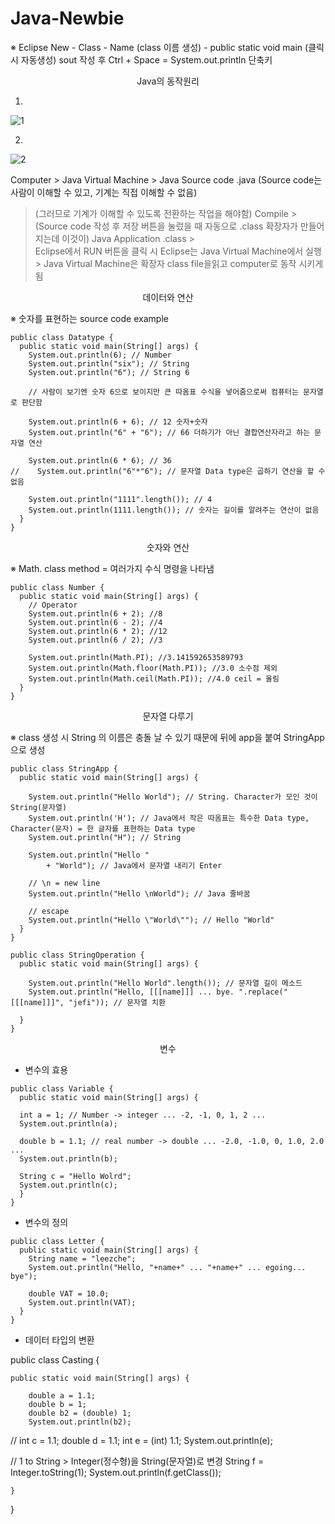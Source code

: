 # Java-Newbie

※  Eclipse
New - Class - Name (class 이름 생성) - public static void main (클릭 시 자동생성)
sout 작성 후  Ctrl + Space = System.out.println 단축키


<p align="center"> Java의 동작원리 </p>

1.
![1](https://user-images.githubusercontent.com/91706338/141711934-566ccd70-c833-400f-9b68-c309671fd689.PNG)

2.
![2](https://user-images.githubusercontent.com/91706338/141711941-9574f1ce-b50c-496a-85e4-b90a1900754c.PNG)


Computer > Java Virtual Machine  >  Java Source code .java (Source code는 사람이 이해할 수 있고, 기계는 직접 이해할 수 없음)  
>  (그러므로 기계가 이해할 수 있도록 전환하는 작업을 해야함)  Compile >  
(Source code 작성 후 저장 버튼을 눌렀을 때 자동으로 .class 확장자가 만들어지는데 이것이) Java Application .class   >  
Eclipse에서 RUN 버튼을 클릭 시 Eclipse는 Java Virtual Machine에서 실행 >  Java Virtual Machine은 확장자 class file을읽고 computer로 동작 시키게 됨

<p align="center"> 데이터와 연산 </p>

※  숫자를 표현하는 source code example

```
public class Datatype {
  public static void main(String[] args) {
    System.out.println(6); // Number
    System.out.println("six"); // String
    System.out.println("6"); // String 6

    // 사람이 보기엔 숫자 6으로 보이지만 큰 따옴표 수식을 넣어줌으로써 컴퓨터는 문자열로 판단함

    System.out.println(6 + 6); // 12 숫자+숫자
    System.out.println("6" + "6"); // 66 더하기가 아닌 결합연산자라고 하는 문자열 연산

    System.out.println(6 * 6); // 36
//    System.out.println("6"*"6"); // 문자열 Data type은 곱하기 연산을 할 수 없음

    System.out.println("1111".length()); // 4
    System.out.println(1111.length()); // 숫자는 길이를 알려주는 연산이 없음
  }
}
```

<p align="center"> 숫자와 연산 </p>

※  Math. class method = 여러가지 수식 명령을 나타냄

```
public class Number {
  public static void main(String[] args) {
    // Operator
    System.out.println(6 + 2); //8
    System.out.println(6 - 2); //4
    System.out.println(6 * 2); //12
    System.out.println(6 / 2); //3
    
    System.out.println(Math.PI); //3.141592653589793
    System.out.println(Math.floor(Math.PI)); //3.0 소수점 제외
    System.out.println(Math.ceil(Math.PI)); //4.0 ceil = 올림
  }
}
```

<p align="center"> 문자열 다루기 </p>

※  class 생성 시 String 의 이름은 충돌 날 수 있기 때문에 뒤에 app을 붙여 StringApp으로 생성

```
public class StringApp {
  public static void main(String[] args) {
  
    System.out.println("Hello World"); // String. Character가 모인 것이 String(문자열)
    System.out.println('H'); // Java에서 작은 따옴표는 특수한 Data type, Character(문자) = 한 글자를 표현하는 Data type 
    System.out.println("H"); // String
    
    System.out.println("Hello "
        + "World"); // Java에서 문자열 내리기 Enter
    
    // \n = new line
    System.out.println("Hello \nWorld"); // Java 줄바꿈
    
    // escape 
    System.out.println("Hello \"World\""); // Hello "World"
  }
}
```

```
public class StringOperation {
  public static void main(String[] args) {
    
    System.out.println("Hello World".length()); // 문자열 길이 메소드
    System.out.println("Hello, [[[name]]] ... bye. ".replace("[[[name]]]", "jefi")); // 문자열 치환
    
  }
}
```
<p align="center"> 변수 </p>

- 변수의 효용
```
public class Variable {
  public static void main(String[] args) {
  
  int a = 1; // Number -> integer ... -2, -1, 0, 1, 2 ...
  System.out.println(a);
  
  double b = 1.1; // real number -> double ... -2.0, -1.0, 0, 1.0, 2.0 ...
  System.out.println(b);
  
  String c = "Hello Wolrd";
  System.out.println(c);
  }
}
```

- 변수의 정의
```
public class Letter {
  public static void main(String[] args) {
    String name = "leezche";
    System.out.println("Hello, "+name+" ... "+name+" ... egoing... bye");
    
    double VAT = 10.0;
    System.out.println(VAT);
  }
}
```

- 데이터 타입의 변환

public class Casting {

	public static void main(String[] args) {
	
		double a = 1.1;
		double b = 1; 
		double b2 = (double) 1;
		System.out.println(b2);
		
//		int c = 1.1;
		double d = 1.1;
		int e = (int) 1.1;
		System.out.println(e);
				
// 		1 to String > Integer(정수형)을 String(문자열)로 변경
		String f = Integer.toString(1);
		System.out.println(f.getClass()); 
		
		
		
	}	

}
